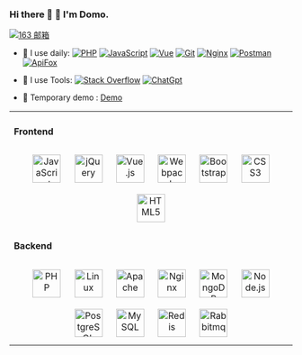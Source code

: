 
###  Hi there 👋 🙂 I'm Domo.
[![163 邮箱](https://img.shields.io/badge/-163%20Mail-FC1F1F?style=plastic&link=mailto:13022124279@163.com)](mailto:13022124279@163.com)
<!--
**DongMofsh/DongMofsh** is a ✨ _special_ ✨ repository because its `README.md` (this file) appears on your GitHub profile.
-->

- 🚀 I use daily:
  [![PHP](https://img.shields.io/badge/-PHP-7A1FA2?logo=php&logoColor=177be3)]()
  [![JavaScript](https://img.shields.io/badge/JavaScript-000000?logo=JavaScript&logoColor=FFCA28)]()
  [![Vue](https://img.shields.io/badge/Vue.js-35495E?logo=vue.js&logoColor=4FC08D)](https://www.fengleader.cn)
  [![Git](https://img.shields.io/badge/-Git-red?logo=git&logoColor=FF7043)]()
  [![Nginx](https://img.shields.io/badge/-Nginx-F6C915?logo=nginx&logoColor=029137)]()
  [![Postman](https://img.shields.io/badge/-Postman-7A1FA2?logo=postman&logoColor=FC8019)]()
  [![ApiFox](https://img.shields.io/badge/-ApiFox-7A1AA2?logo=ApiFox&logoColor=FC8666)]()

- 🔧 I use Tools:
  [![Stack Overflow](https://img.shields.io/badge/Stack-Overflow-7A1FA2?logo=Stack-Overflow&logoColor=177be3)]()
  [![ChatGpt](https://img.shields.io/badge/ChatGpt-000000?logo=ChatGpt&logoColor=FFCA28)]()

- 🫠 Temporary demo :
  [Demo](https://www.fengleader.cn)
<table>
  <tr>
    <td valign="top" width="100%">
      
  
#### Frontend    
      
<div align="center">
<img style="margin: 10px" src="https://profilinator.rishav.dev/skills-assets/javascript-original.svg" alt="JavaScript" height="50" />
<img style="margin: 10px" src="https://profilinator.rishav.dev/skills-assets/jquery.png" alt="jQuery" height="50" />
<img style="margin: 10px" src="https://profilinator.rishav.dev/skills-assets/vuejs-original-wordmark.svg" alt="Vue.js" height="50" />
<img style="margin: 10px" src="https://profilinator.rishav.dev/skills-assets/webpack-original.svg" alt="Webpack" height="50" />
<img style="margin: 10px" src="https://profilinator.rishav.dev/skills-assets/bootstrap-plain.svg" alt="Bootstrap" height="50" />
<img style="margin: 10px" src="https://profilinator.rishav.dev/skills-assets/css3-original-wordmark.svg" alt="CSS3" height="50" />
<img style="margin: 10px" src="https://profilinator.rishav.dev/skills-assets/html5-original-wordmark.svg" alt="HTML5" height="50" />
</div>
      
      
#### Backend
<div align="center">
<img style="margin: 10px" src="https://profilinator.rishav.dev/skills-assets/php-original.svg" alt="PHP" height="50" />
<img style="margin: 10px" src="https://profilinator.rishav.dev/skills-assets/linux-original.svg" alt="Linux" height="50" />
<img style="margin: 10px" src="https://www.apache.org/images/SupportApache-small.png" alt="Apache" height="50" />
<img style="margin: 10px" src="https://profilinator.rishav.dev/skills-assets/nginx-original.svg" alt="Nginx" height="50" />
<img style="margin: 10px" src="https://profilinator.rishav.dev/skills-assets/mongodb-original-wordmark.svg" alt="MongoDB" height="50" />
<img style="margin: 10px" src="https://profilinator.rishav.dev/skills-assets/nodejs-original-wordmark.svg" alt="Node.js" height="50" />
<img style="margin: 10px" src="https://profilinator.rishav.dev/skills-assets/postgresql-original-wordmark.svg" alt="PostgreSQL" height="50" />
<img style="margin: 10px" src="https://profilinator.rishav.dev/skills-assets/mysql-original-wordmark.svg" alt="MySQL" height="50" />
<img style="margin: 10px" src="https://profilinator.rishav.dev/skills-assets/redis-original-wordmark.svg" alt="Redis" height="50" />
<img style="margin: 10px" src="https://profilinator.rishav.dev/skills-assets/rabbitmq-icon.svg" alt="Rabbitmq" height="50" />
  
  
</div>

  </td>
</tr>
</table>
